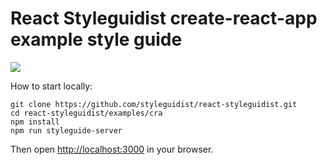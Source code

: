 # React Styleguidist create-react-app example style guide

![](http://wow.sapegin.me/3q0F1Y1P321k/Image%202016-04-12%20at%207.25.03%20PM.png)

How to start locally:

```
git clone https://github.com/styleguidist/react-styleguidist.git
cd react-styleguidist/examples/cra
npm install
npm run styleguide-server
```

Then open [http://localhost:3000](http://localhost:3000) in your browser.
